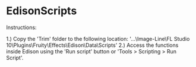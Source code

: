 # EdisonScripts

Instructions:

1.) Copy the 'Trim' folder to the following location:
    '...\Image-Line\FL Studio 10\Plugins\Fruity\Effects\Edison\Data\Scripts' 
2.) Access the functions inside Edison using the 'Run script' button or 
    'Tools > Scripting > Run Script'.
